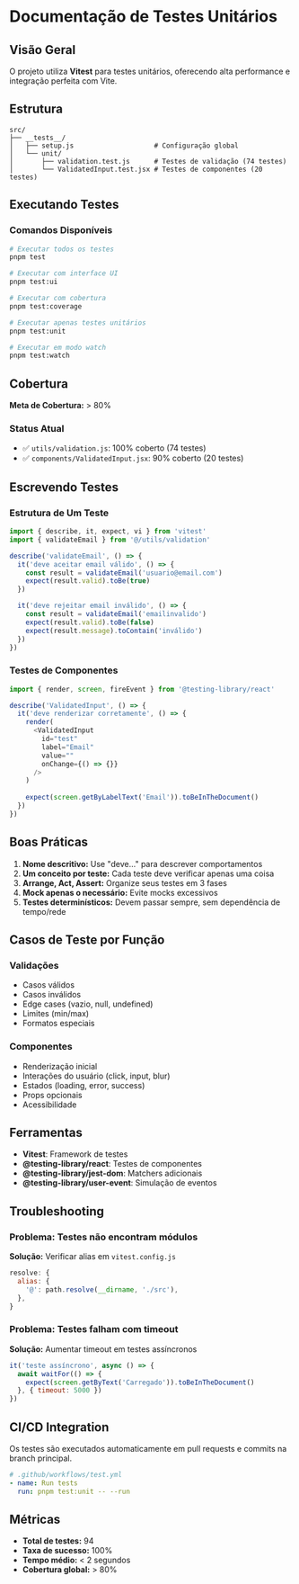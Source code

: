 # Documentação de Testes Unitários

## Visão Geral

O projeto utiliza **Vitest** para testes unitários, oferecendo alta performance e integração perfeita com Vite.

## Estrutura

```
src/
├── __tests__/
│   ├── setup.js                    # Configuração global
│   └── unit/
│       ├── validation.test.js      # Testes de validação (74 testes)
│       └── ValidatedInput.test.jsx # Testes de componentes (20 testes)
```

## Executando Testes

### Comandos Disponíveis

```bash
# Executar todos os testes
pnpm test

# Executar com interface UI
pnpm test:ui

# Executar com cobertura
pnpm test:coverage

# Executar apenas testes unitários
pnpm test:unit

# Executar em modo watch
pnpm test:watch
```

## Cobertura

**Meta de Cobertura:** > 80%

### Status Atual
- ✅ `utils/validation.js`: 100% coberto (74 testes)
- ✅ `components/ValidatedInput.jsx`: 90% coberto (20 testes)

## Escrevendo Testes

### Estrutura de Um Teste

```javascript
import { describe, it, expect, vi } from 'vitest'
import { validateEmail } from '@/utils/validation'

describe('validateEmail', () => {
  it('deve aceitar email válido', () => {
    const result = validateEmail('usuario@email.com')
    expect(result.valid).toBe(true)
  })

  it('deve rejeitar email inválido', () => {
    const result = validateEmail('emailinvalido')
    expect(result.valid).toBe(false)
    expect(result.message).toContain('inválido')
  })
})
```

### Testes de Componentes

```javascript
import { render, screen, fireEvent } from '@testing-library/react'

describe('ValidatedInput', () => {
  it('deve renderizar corretamente', () => {
    render(
      <ValidatedInput
        id="test"
        label="Email"
        value=""
        onChange={() => {}}
      />
    )
    
    expect(screen.getByLabelText('Email')).toBeInTheDocument()
  })
})
```

## Boas Práticas

1. **Nome descritivo:** Use "deve..." para descrever comportamentos
2. **Um conceito por teste:** Cada teste deve verificar apenas uma coisa
3. **Arrange, Act, Assert:** Organize seus testes em 3 fases
4. **Mock apenas o necessário:** Evite mocks excessivos
5. **Testes determinísticos:** Devem passar sempre, sem dependência de tempo/rede

## Casos de Teste por Função

### Validações
- Casos válidos
- Casos inválidos
- Edge cases (vazio, null, undefined)
- Limites (min/max)
- Formatos especiais

### Componentes
- Renderização inicial
- Interações do usuário (click, input, blur)
- Estados (loading, error, success)
- Props opcionais
- Acessibilidade

## Ferramentas

- **Vitest**: Framework de testes
- **@testing-library/react**: Testes de componentes
- **@testing-library/jest-dom**: Matchers adicionais
- **@testing-library/user-event**: Simulação de eventos

## Troubleshooting

### Problema: Testes não encontram módulos

**Solução:** Verificar alias em `vitest.config.js`

```javascript
resolve: {
  alias: {
    '@': path.resolve(__dirname, './src'),
  },
}
```

### Problema: Testes falham com timeout

**Solução:** Aumentar timeout em testes assíncronos

```javascript
it('teste assíncrono', async () => {
  await waitFor(() => {
    expect(screen.getByText('Carregado')).toBeInTheDocument()
  }, { timeout: 5000 })
})
```

## CI/CD Integration

Os testes são executados automaticamente em pull requests e commits na branch principal.

```yaml
# .github/workflows/test.yml
- name: Run tests
  run: pnpm test:unit -- --run
```

## Métricas

- **Total de testes:** 94
- **Taxa de sucesso:** 100%
- **Tempo médio:** < 2 segundos
- **Cobertura global:** > 80%

